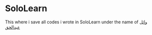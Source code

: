 # SoloLearn
This where i save all codes i wrote in SoloLearn under the name of
[وائل عبدالحق](https://www.sololearn.com/Profile/7286114/)
